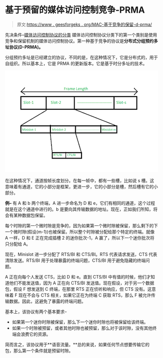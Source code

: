 # 基于预留的媒体访问控制竞争-PRMA

> 原文:[https://www . geesforgeks . org/MAC-基于竞争的保留-d-prma/](https://www.geeksforgeeks.org/mac-contention-based-with-reservation-d-prma/)

先决条件–[媒体访问控制协议的分类](https://www.geeksforgeeks.org/classification-of-mac-protocols/)
媒体访问控制协议分类下的第一个类别是使用竞争和保留机制的媒体访问控制协议。第一种基于竞争的协议是**分布式分组预约多址协议(D-PRMA)。**

分组预约多址是已经建立的协议，不同的是，在这种情况下，它是分布式的，用于自组织。所以基本上，它是 PRMA 的更新版本。它是基于时分多址的技术。

![](img/46c9d5577974f80e9aa2d1512b7b361c.png)

在这种情况下，通道按帧长度划分。在每一帧中，都有一些槽，比如说 s 槽。这意味着有通道，它的小部分是框架，更进一步，它的小部分是槽，然后槽有它的小部分。

**例–**
有 A 和 b 两个终端，A 进一步命名为 D 和 e，它们有相同的通道，这个过程就是在这个通道中进行的。b 是要向其传输数据的地址。现在，正如我们所知，将会有某种数据包保留。

每个时隙的第一个微时隙是竞争的，因为如果第一个微时隙被保留，那么剩下的下一个微时隙(假设(m-1))也被保留。所以整个时隙被分配给那个特定的终端。就像 A 一样，D 和 E 正在完成插槽 2 的迷你批次-1，A 赢了，所以下一个迷你批次将只分配给 A。

现在，Minislot 进一步分配了 RTS/BI 和 CTS/BI。RTS 代表请求发送，CTS 代表清除发送。RTS/BI 用于处理暴露的终端问题，CTS/BI 用于避免隐藏的终端问题。

A 正在向每个人发送 CTS，比如 D 和 e。直到 CTS/BI 中有值的时候，他们才知道他们不能发送值，因为 A 正在向 CTS/BI 发送值。现在假设，对于另一个数据包，假设 F 想发送到 C 终端，在那里 RTS 正在侦听和响应，但 CTS 没有。这意味着 F 现在不会与 CTS 相关，如果它正在为终端 C 获取 RTS，那么 F 被允许传输数据。因此，这避免了暴露的终端问题。

基本上，该协议有两个基本要求–

*   如果第一个迷你时隙被保留，那么下一个迷你时隙也将被保留给该终端。
*   如果一个时隙被预留，或者其他时隙也被预留，那么对于该时隙，没有其他终端会浪费它的资源。

简而言之，该协议用于**语音流量。**总的来说，如果任何节点想要传输它的包，那么第一个条件就是预留时隙。